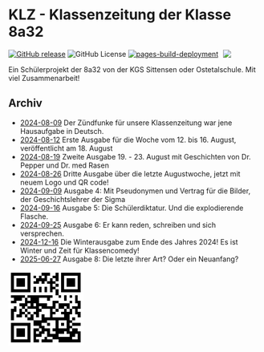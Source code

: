 # KLZ - Klassenzeitung der Klasse 8a32

<img src="https://libekra.github.io/KLZ/Bilder/logo.png" width="15%" align="right">

[![GitHub release](https://img.shields.io/github/release/LiBeKra/KLZ.svg)](https://GitHub.com/LiBeKra/KLZ/releases/)
![GitHub License](https://img.shields.io/github/license/LiBeKra/KLZ)
[![pages-build-deployment](https://github.com/LiBeKra/KLZ/actions/workflows/pages/pages-build-deployment/badge.svg)](https://github.com/LiBeKra/KLZ/actions/workflows/pages/pages-build-deployment)

Ein Schülerprojekt der 8a32 von der KGS Sittensen oder Ostetalschule. Mit viel Zusammenarbeit!

## Archiv

- [2024-08-09](docs/Archiv/2024-08-09_Klassenskandal.pdf) Der Zündfunke für unsere Klassenzeitung war jene Hausaufgabe in Deutsch.
- [2024-08-12](docs/Archiv/2024-08-12.pdf) Erste Ausgabe für die Woche vom 12. bis 16. August, veröffentlicht am 18. August
- [2024-08-19](docs/Archiv/2024-08-19.pdf) Zweite Ausgabe 19. - 23. August mit Geschichten von Dr. Pepper und Dr. med Rasen
- [2024-08-26](docs/Archiv/2024-08-26.pdf) Dritte Ausgabe über die letzte Augustwoche, jetzt mit neuem Logo und QR code!
- [2024-09-09](docs/Archiv/2024-09-09.pdf) Ausgabe 4: Mit Pseudonymen und Vertrag für die Bilder, der Geschichtslehrer der Sigma
- [2024-09-16](docs/Archiv/2024-09-16.pdf) Ausgabe 5: Die Schülerdiktatur. Und die explodierende Flasche.
- [2024-09-25](docs/Archiv/2024-09-25.pdf) Ausgabe 6: Er kann reden, schreiben und sich versprechen.
- [2024-12-16](docs/Archiv/2024-12-16.pdf) Die Winterausgabe zum Ende des Jahres 2024! Es ist Winter und Zeit für Klassencomedy!
- [2025-06-27](docs/Archiv/2025-06-27.pdf) Ausgabe 8: Die letzte ihrer Art? Oder ein Neuanfang?

![QR code](docs/Bilder/qr.png)
